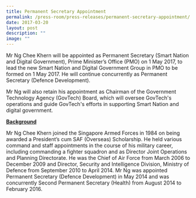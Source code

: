 ```yaml
---
title: Permanent Secretary Appointment
permalink: /press-room/press-releases/permanent-secretary-appointment/
date: 2017-03-20
layout: post
description: ""
image: ""
---
```

Mr Ng Chee Khern will be appointed as Permanent Secretary (Smart Nation and Digital Government), Prime Minister’s Office (PMO) on 1 May 2017, to lead the new Smart Nation and Digital Government Group in PMO to be formed on 1 May 2017. He will continue concurrently as Permanent Secretary (Defence Development).  
  
Mr Ng will also retain his appointment as Chairman of the Government Technology Agency (GovTech) Board, which will oversee GovTech's operations and guide GovTech's efforts in supporting Smart Nation and digital government.   
  
<u>**Background**</u>

Mr Ng Chee Khern joined the Singapore Armed Forces in 1984 on being awarded a President’s cum SAF (Overseas) Scholarship. He held various command and staff appointments in the course of his military career, including commanding a fighter squadron and as Director Joint Operations and Planning Directorate. He was the Chief of Air Force from March 2006 to December 2009 and Director, Security and Intelligence Division, Ministry of Defence from September 2010 to April 2014. Mr Ng was appointed Permanent Secretary (Defence Development) in May 2014 and was concurrently Second Permanent Secretary (Health) from August 2014 to February 2016.